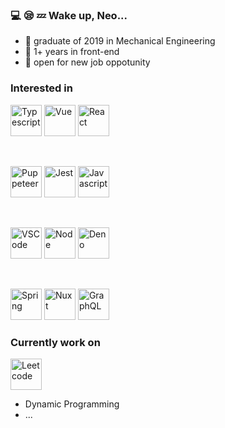 ### 💻 😪 💤 Wake up, Neo...

- 🏫 graduate of 2019 in Mechanical Engineering
- 💼 1+ years in front-end
- 👀 open for new job oppotunity

### Interested in
<span><img height="50" alt="Typescript" src="https://www.smallsticker.com/static/574e0f6579e19fcfeb96cf14403bb3c4/1eaf9/003d91427c311ece565ad5ce0c0e3a9c.jpg" /></span>
<span><img height="50" alt="Vue" src="https://www.smallsticker.com/static/d0055e6af010bd7e07a9779ac34c7b9c/1eaf9/c93b6e547628dcb768d66ed06cf1ee84.jpg" /></span>
<span><img height="50" alt="React" src="https://www.smallsticker.com/static/dcbdc6e907a93fd506ccf13424d499bb/1eaf9/b59b567d9023d209bd9025cba244d6b1.jpg" /></span>

<br>

<span><img height="50" alt="Puppeteer" src="https://www.smallsticker.com/static/4d15c63a875c82fdff93c875803e6fb2/1eaf9/18e157540de2b4d01b8399c5c31b015a.jpg" /></span>
<span><img height="50" alt="Jest" src="https://www.smallsticker.com/static/ed757a306649411806be6daf34347b4d/1eaf9/d1620d2949834e5b3997a2a07349059f.jpg" /></span>
<span><img height="50" alt="Javascript" src="https://www.smallsticker.com/static/d26a2a11326d95b411d63c29e0002f36/1eaf9/df2bd5162ed087e3374639deec1a22a7.jpg" /></span>

<br>

<span><img height="50" alt="VSCode" src="https://www.smallsticker.com/static/4093169ce1ab9fea1d5bcea4964879cf/1eaf9/3fbefdf028aeae8109c7e4d5cfcdde63.jpg" /></span>
<span><img height="50" alt="Node" src="https://www.smallsticker.com/static/074b276a13fd53f6e947116a3cfd3117/1eaf9/b78f86075a51ff4f08ec26beb154dcc9.jpg" /></span>
<span><img height="50" alt="Deno" src="https://www.smallsticker.com/static/6090db14d6a2f275a4401e4b1c3ba208/1eaf9/6d707421dbd6baf1994cc36d04170835.jpg" /></span>

<br>

<span><img height="50" alt="Spring" src="https://www.smallsticker.com/static/68c06850766f437c7b951625b8b9e21d/1eaf9/4845148f169087949a829d51f70878cf.jpg" /></span>
<span><img height="50" alt="Nuxt" src="https://www.smallsticker.com/static/86ed2ad3d8db328116a4493b691d8430/1eaf9/285704e3e2ead97eaa5db8708009ff66.jpg" /></span>
<span><img height="50" alt="GraphQL" src="https://www.smallsticker.com/static/4a2fe3192a51767e03de4fa735562e63/1eaf9/c6416f163bbb6268441118fcffb299ec.jpg" /></span>

### Currently work on

<img height="50" alt="Leetcode" src="https://assets.leetcode.com/static_assets/public/images/LeetCode_logo_rvs.png" />

- Dynamic Programming
- ...
